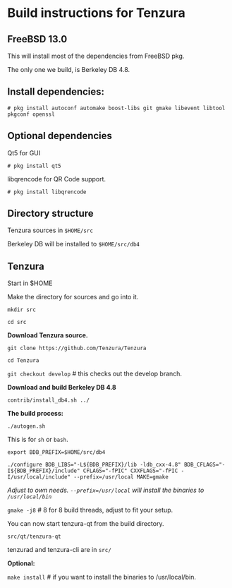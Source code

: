 Build instructions for Tenzura 
=================================
FreeBSD 13.0
---------------------------------
This will install most of the dependencies from FreeBSD pkg.

The only one we build, is Berkeley DB 4.8.


Install dependencies:
----------------------------
`# pkg install autoconf automake boost-libs git gmake libevent libtool pkgconf openssl
`

Optional dependencies
----------------------
Qt5 for GUI

`# pkg install qt5`

libqrencode for QR Code support.

`# pkg install libqrencode`


Directory structure
------------------
Tenzura sources in `$HOME/src`

Berkeley DB will be installed to `$HOME/src/db4`


Tenzura
------------------

Start in $HOME

Make the directory for sources and go into it.

`mkdir src`

`cd src`

__Download Tenzura source.__

`git clone https://github.com/Tenzura/Tenzura`

`cd Tenzura`

`git checkout develop` # this checks out the develop branch.

__Download and build Berkeley DB 4.8__

`contrib/install_db4.sh ../`

__The build process:__

`./autogen.sh`

This is for `sh` or `bash`. 

`export BDB_PREFIX=$HOME/src/db4`

`./configure BDB_LIBS="-L${BDB_PREFIX}/lib -ldb_cxx-4.8" BDB_CFLAGS="-I${BDB_PREFIX}/include" CFLAGS="-fPIC" CXXFLAGS="-fPIC -I/usr/local/include" --prefix=/usr/local MAKE=gmake`

_Adjust to own needs. `--prefix=/usr/local` will install the binaries to `/usr/local/bin`_


`gmake -j8`  # 8 for 8 build threads, adjust to fit your setup.

You can now start tenzura-qt from the build directory.

`src/qt/tenzura-qt`

tenzurad and tenzura-cli are in `src/`


__Optional:__

`make install`  # if you want to install the binaries to /usr/local/bin.





